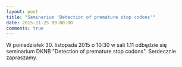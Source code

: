 ```yaml
---
layout: post
title: "Seminarium 'Detection of premature stop codons'"
date: 2015-11-25 09:00:00
comments: true
---
```


W poniedziałek 30. listopada 2015 o 10:30 w sali 1.11 odbędzie się seminarium DKNB "Detection of premature stop codons". Serdecznie zapraszamy.
